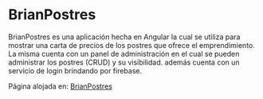 # BrianPostres

BrianPostres es una aplicación hecha en Angular la cual se utiliza para mostrar una carta de precios de los postres que ofrece el emprendimiento. 
<br>
La misma cuenta con un panel de administración en el cual se pueden administrar los postres (CRUD) y su visibilidad. además cuenta con un servicio de login brindando por firebase. 

Página alojada en: 
<a href="https://brianpostres.netlify.app/">BrianPostres</a>